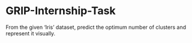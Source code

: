 # GRIP-Internship-Task
 From the given ‘Iris’ dataset, predict the optimum number of clusters and represent it visually.
